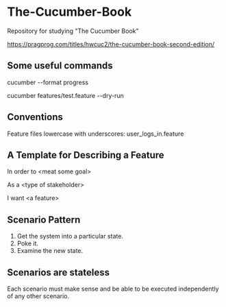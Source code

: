 # The-Cucumber-Book
Repository for studying "The Cucumber Book"

https://pragprog.com/titles/hwcuc2/the-cucumber-book-second-edition/

## Some useful commands

cucumber --format progress

cucumber features/test.feature --dry-run

## Conventions

Feature files lowercase with underscores: user_logs_in.feature

## A Template for Describing a Feature

In order to \<meat some goal\>

As a \<type of stakeholder\>

I want \<a feature\>

## Scenario Pattern

1. Get the system into a particular state.
2. Poke it.
3. Examine the new state.

## Scenarios are stateless

Each scenario must make sense and be able to be executed independently of any other scenario.
